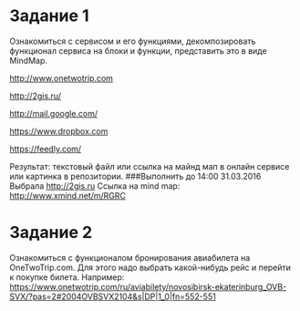 # Задание 1
Ознакомиться с сервисом и его функциями, декомпозировать функционал сервиса на блоки и функции, представить это в виде MindMap.

http://www.onetwotrip.com

http://2gis.ru/

http://mail.google.com/

https://www.dropbox.com

https://feedly.com/

Результат: текстовый файл или ссылка на майнд мап в онлайн сервисе или картинка в репозитории. 
###Выполнить до 14:00 31.03.2016
Выбрала http://2gis.ru
Ссылка на mind map: http://www.xmind.net/m/RGRC

# Задание 2
Ознакомиться с функционалом бронирования авиабилета на OneTwoTrip.com. Для этого надо выбрать какой-нибудь рейс и перейти к покупке билета. Например: https://www.onetwotrip.com/ru/aviabilety/novosibirsk-ekaterinburg_OVB-SVX/?pas=2#2004OVBSVX2104&s|DP|1_0|fn=552-551
